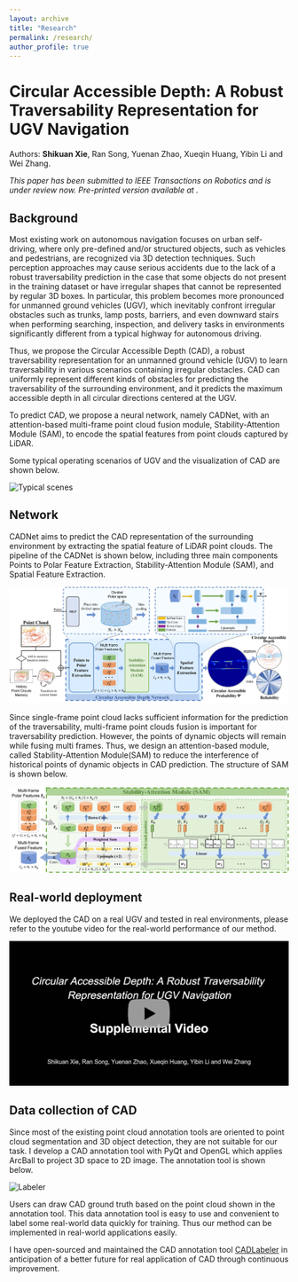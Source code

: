 ```yaml
---
layout: archive
title: "Research"
permalink: /research/
author_profile: true
---
```


# Circular Accessible Depth: A Robust Traversability Representation for UGV Navigation

Authors: **Shikuan Xie**, Ran Song, Yuenan Zhao, Xueqin Huang, Yibin Li and Wei Zhang.

*This paper has been submitted to IEEE Transactions on Robotics and is under review now. Pre-printed version available at .*

## Background

Most existing work on autonomous navigation focuses on urban self-driving, where only pre-defined and/or structured objects, such as vehicles and pedestrians, are recognized via 3D detection techniques. Such perception approaches may cause serious accidents due to the lack of a robust traversability prediction in the case that some objects do not present in the training dataset or have irregular shapes that cannot be represented by regular 3D boxes. In particular, this problem becomes more pronounced for unmanned ground vehicles (UGV), which inevitably confront irregular obstacles such as trunks, lamp posts, barriers, and even downward stairs when performing searching, inspection, and delivery tasks in environments significantly different from a typical highway for autonomous driving.

Thus, we propose the Circular Accessible Depth (CAD), a robust traversability representation for an unmanned ground vehicle (UGV) to learn traversability in various scenarios containing irregular obstacles. CAD can uniformly represent different kinds of obstacles for predicting the traversability of the surrounding environment, and it predicts the maximum accessible depth in all circular directions centered at the UGV. 

To predict CAD, we propose a neural network, namely CADNet, with an attention-based multi-frame point cloud fusion module, Stability-Attention Module (SAM), to encode the spatial features from point clouds captured by LiDAR.

Some typical operating scenarios of UGV and the visualization of CAD are shown below.

![Typical scenes](/images/research_typical_scene.png)

## Network

CADNet aims to predict the CAD representation of the surrounding environment by extracting the spatial feature of LiDAR point clouds. The pipeline of the CADNet is shown below, including three main components Points to Polar Feature Extraction, Stability-Attention Module (SAM), and Spatial Feature Extraction.

![Pipeline](/images/research_pipeline.jpg)

Since single-frame point cloud lacks sufficient information for the prediction of the traversability, multi-frame point clouds fusion is important for traversability prediction. However, the points of dynamic objects will remain while fusing multi frames. Thus, we design an attention-based module, called Stability-Attention Module(SAM) to reduce the interference of historical points of dynamic objects in CAD prediction. The structure of SAM is shown below.

![SAM](/images/research_SAM.jpg)

## Real-world deployment

We deployed the CAD on a real UGV and tested in real environments, please refer to the youtube video for the real-world performance of our method.

[![video](/images/research_video.png)](https://youtu.be/pHm4dq6Neyw)

## Data collection of CAD

Since most of the existing point cloud annotation tools are oriented to point cloud segmentation and 3D object detection, they are not suitable for our task. 
I develop a CAD annotation tool with PyQt and OpenGL which applies ArcBall to project 3D space to 2D image. 
The annotation tool is shown below.

![Labeler](/images/research_annotation.jpg)

Users can draw CAD ground truth based on the point cloud shown in the annotation tool.
This data annotation tool is easy to use and convenient to label some real-world data quickly for training. Thus our method can be implemented in real-world applications easily.

I have open-sourced and maintained the CAD annotation tool [CADLabeler](https://github.com/BruceXSK/CADLabeler) in anticipation of a better future for real application of CAD through continuous improvement.
